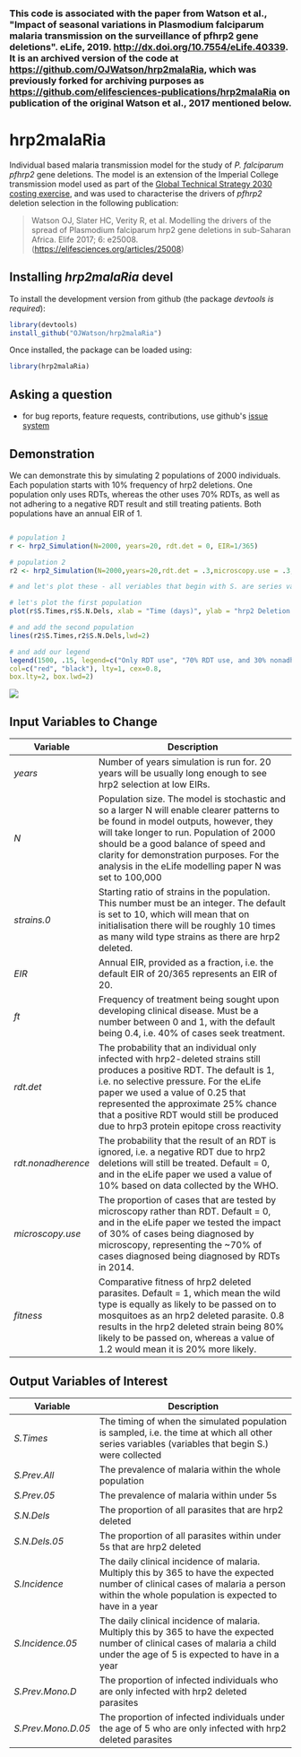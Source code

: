 ### This code is associated with the paper from Watson et al., "Impact of seasonal variations in Plasmodium falciparum malaria transmission on the surveillance of pfhrp2 gene deletions". eLife, 2019. http://dx.doi.org/10.7554/eLife.40339. It is an archived version of the code at https://github.com/OJWatson/hrp2malaRia, which was previously forked for archiving purposes as https://github.com/elifesciences-publications/hrp2malaRia on publication of the original Watson et al., 2017 mentioned below.


# hrp2malaRia

Individual based malaria transmission model for the study of *P. falciparum* *pfhrp2* gene deletions. The model is an extension of the Imperial College transmission model used as part of the [Global Technical Strategy 2030 costing exercise](https://www.thelancet.com/journals/laninf/article/PIIS1473-3099(15)00423-5/fulltext), and was used to characterise the drivers of *pfhrp2* deletion selection in the following publication:

 > Watson OJ, Slater HC, Verity R, et al. Modelling the drivers of the spread of Plasmodium falciparum hrp2 gene deletions in sub-Saharan Africa. Elife 2017; 6: e25008. (https://elifesciences.org/articles/25008)

Installing *hrp2malaRia* devel
-------------
To install the development version from github (the package *devtools is required*):

```r
library(devtools)
install_github("OJWatson/hrp2malaRia")
```

Once installed, the package can be loaded using:

```r
library(hrp2malaRia)
```

Asking a question
------------------
- for bug reports, feature requests, contributions, use github's [issue system](https://github.com/OJWatson/hrp2_malaRia/issues)

## Demonstration

We can demonstrate this by simulating 2 populations of 2000 individuals. Each 
population starts with 10% frequency of hrp2 deletions. One population only
uses RDTs, whereas the other uses 70% RDTs, as well as not adhering to a
negative RDT result and still treating patients. Both populations have an 
annual EIR of 1. 

```r

# population 1
r <- hrp2_Simulation(N=2000, years=20, rdt.det = 0, EIR=1/365)

# population 2
r2 <- hrp2_Simulation(N=2000,years=20,rdt.det = .3,microscopy.use = .3, EIR = 1/365)

# and let's plot these - all veriables that begin with S. are series variables collected over time. 

# let's plot the first population
plot(r$S.Times,r$S.N.Dels, xlab = "Time (days)", ylab = "hrp2 Deletion Frequency", ylim=c(0,1), col="red", type="l", lwd=2)

# and add the second population
lines(r2$S.Times,r2$S.N.Dels,lwd=2)

# and add our legend
legend(1500, .15, legend=c("Only RDT use", "70% RDT use, and 30% nonadherence to RDT negative result"),
col=c("red", "black"), lty=1, cex=0.8,
box.lty=2, box.lwd=2)
```
![](tools/demo.png)

## Input Variables to Change

| Variable | Description                                                                   |
|----------|-------------------------------------------------------------------------------|
| *years* | Number of years simulation is run for. 20 years will be usually long enough to see hrp2 selection at low EIRs. |
| *N* | Population size. The model is stochastic and so a larger N will enable clearer patterns to be found in model outputs, however, they will take longer to run. Population of 2000 should be a good balance of speed and clarity for demonstration purposes. For the analysis in the eLife modelling paper N was set to 100,000 |
| *strains.0* | Starting ratio of strains in the population. This number must be an integer. The default is set to 10, which will mean that on initialisation there will be roughly 10 times as many wild type strains as there are hrp2 deleted. |
| *EIR* | Annual EIR, provided as a fraction, i.e. the default EIR of 20/365 represents an EIR of 20. |
| *ft* | Frequency of treatment being sought upon developing clinical disease. Must be a number between 0 and 1, with the default being 0.4, i.e. 40% of cases seek treatment. |
| *rdt.det* | The probability that an individual only infected with hrp2-deleted strains still produces a positive RDT. The default is 1, i.e. no selective pressure. For the eLife paper we used a value of 0.25 that represented the approximate 25% chance that a positive RDT would still be produced due to hrp3 protein epitope cross reactivity |
| r*dt.nonadherence* | The probability that the result of an RDT is ignored, i.e. a negative RDT due to hrp2 deletions will still be treated. Default = 0, and in the eLife paper we used a value of 10% based on data collected by the WHO. |
| *microscopy.use* | The proportion of cases that are tested by microscopy rather than RDT. Default = 0, and in the eLife paper we tested the impact of 30% of cases being diagnosed by microscopy, representing the ~70% of cases diagnosed being diagnosed by RDTs in 2014. |
| *fitness* | Comparative fitness of hrp2 deleted parasites. Default = 1, which mean the wild type is equally as likely to be passed on to mosquitoes as an hrp2 deleted parasite. 0.8 results in the hrp2 deleted strain being 80% likely to be passed on, whereas a value of 1.2 would mean it is 20% more likely. |

## Output Variables of Interest

| Variable | Description                                                                   |
|----------|-------------------------------------------------------------------------------|
| *S.Times* | The timing of when the simulated population is sampled, i.e. the time at which all other series variables (variables that begin S.) were collected |
| *S.Prev.All* | The prevalence of malaria within the whole population |
| *S.Prev.05* | The prevalence of malaria within under 5s |
| *S.N.Dels* | The proportion of all parasites that are hrp2 deleted |
| *S.N.Dels.05* | The proportion of all parasites within under 5s that are hrp2 deleted |
| *S.Incidence* | The daily clinical incidence of malaria. Multiply this by 365 to have the expected number of clinical cases of malaria a person within the whole population is expected to have in a year |
| *S.Incidence.05* | The daily clinical incidence of malaria. Multiply this by 365 to have the expected number of clinical cases of malaria a child under the age of 5 is expected to have in a year |
| *S.Prev.Mono.D* | The proportion of infected individuals who are only infected with hrp2 deleted parasites |
| *S.Prev.Mono.D.05* | The proportion of infected individuals under the age of 5 who are only infected with hrp2 deleted parasites |

